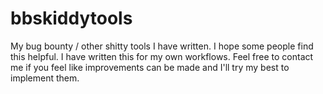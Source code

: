 # bbskiddytools
My bug bounty / other shitty tools I have written. I hope some people find this helpful. I have written this for my own workflows.
Feel free to contact me if you feel like improvements can be made and I'll try my best to implement them.
